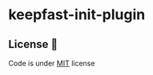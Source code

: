 # keepfast-init-plugin



## License 📖

Code is under [MIT](http://davidsonfellipe.mit-license.org) license
